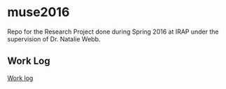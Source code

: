 # muse2016
Repo for the Research Project done during Spring 2016 at IRAP under the supervision of Dr. Natalie Webb.  

## Work Log
[Work log](Documents/Logs/WorkLog/worklog.md)
